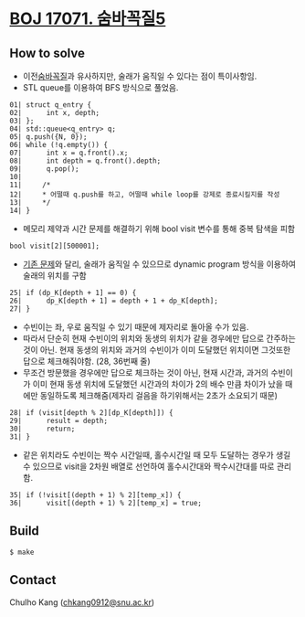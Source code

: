 # [BOJ 17071. 숨바꼭질5](https://www.acmicpc.net/problem/17071)


## How to solve

* 이전[숨바꼭질](https://www.acmicpc.net/problem/1697)과 유사하지만, 술래가 움직일 수 있다는 점이 특이사항임.
* STL queue를 이용하여 BFS 방식으로 풀었음.
```
01| struct q_entry {
02|      int x, depth;
03| };
04| std::queue<q_entry> q;
05| q.push({N, 0});
06| while (!q.empty()) {
07|      int x = q.front().x;
08|      int depth = q.front().depth;
09|      q.pop();
10| 	
11| 	/* 
12| 	* 어떨때 q.push를 하고, 어떨때 while loop를 강제로 종료시킬지를 작성
13| 	*/
14| }
```

* 메모리 제약과 시간 문제를 해결하기 위해 bool visit 변수를 통해 중복 탐색을 피함
```
bool visit[2][500001];
```

* [기존 문제](https://www.acmicpc.net/problem/1697)와 달리, 술래가 움직일 수 있으므로 dynamic program 방식을 이용하여 술래의 위치를 구함
```
25| if (dp_K[depth + 1] == 0) {
26|      dp_K[depth + 1] = depth + 1 + dp_K[depth];
27| }
```

* 수빈이는 좌, 우로 움직일 수 있기 때문에 제자리로 돌아올 수가 있음. 
* 따라서 단순히 현재 수빈이의 위치와 동생의 위치가 같을 경우에만 답으로 간주하는 것이 아닌. 현재 동생의 위치와 과거의 수빈이가 이미 도달했던 위치이면 그것또한 답으로 체크해줘야함. (28, 36번째 줄)
* 무조건 방문했을 경우에만 답으로 체크하는 것이 아닌, 현재 시간과, 과거의 수빈이가 이미 현재 동생 위치에 도달했던 시간과의 차이가 2의 배수 만큼 차이가 났을 때에만 동일하도록 체크해줌(제자리 걸음을 하기위해서는 2초가 소요되기 때문)
```
28| if (visit[depth % 2][dp_K[depth]]) {
29|      result = depth;
30|      return;
31| }
```
* 같은 위치라도 수빈이는 짝수 시간일때, 홀수시간일 때 모두 도달하는 경우가 생길 수 있으므로 visit을 2차원 배열로 선언하여 홀수시간대와 짝수시간대를 따로 관리함.
```
35| if (!visit[(depth + 1) % 2][temp_x]) {
36|      visit[(depth + 1) % 2][temp_x] = true;
```
## Build

```
$ make
```

## Contact
Chulho Kang ([chkang0912@snu.ac.kr](mailto:chkang0912@snu.ac.kr))


